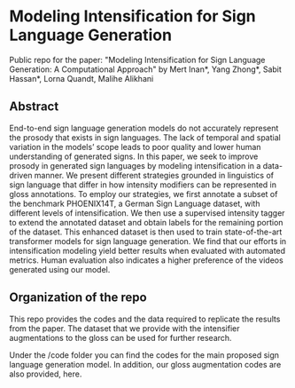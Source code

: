 # Modeling Intensification for Sign Language Generation
Public repo for the paper: "Modeling Intensification for Sign Language Generation: A Computational Approach" by Mert Inan*, Yang Zhong*, Sabit Hassan*, Lorna Quandt, Malihe Alikhani

## Abstract
End-to-end sign language generation models do not accurately represent the prosody that exists in sign languages. The lack of temporal and spatial variation in the models’ scope leads to poor quality and lower human understanding of generated signs. In this paper, we seek to improve prosody in generated sign languages by modeling intensification in a data-driven manner. We present different strategies grounded in linguistics of sign language that differ in how intensity modifiers can be represented in gloss annotations. To employ our strategies, we first annotate a subset of the benchmark PHOENIX14T, a German Sign Language dataset, with different levels of intensification. We then use a supervised intensity tagger to extend the annotated dataset and obtain labels for the remaining portion of the
dataset. This enhanced dataset is then used to train state-of-the-art transformer models for sign language generation. We find that our efforts in intensification modeling yield better results when evaluated with automated metrics. Human evaluation also indicates a higher preference of the videos generated using our model.

## Organization of the repo
This repo provides the codes and the data required to replicate the results from the paper. The dataset that we provide with the intensifier augmentations to the gloss can be used for further research.

Under the /code folder you can find the codes for the main proposed sign language generation model. In addition, our gloss augmentation codes are also provided, here.

